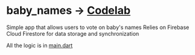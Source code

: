 # baby_names -> [Codelab](https://codelabs.developers.google.com/codelabs/flutter-firebase/#0)

Simple app that allows users to vote on baby's names
Relies on Firebase Cloud Firestore for data storage and synchronization

All the logic is in [main.dart](/Baby%20Names/lib/main.dart)
